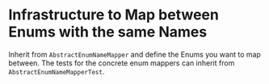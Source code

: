 Infrastructure to Map between Enums with the same Names
=======================================================

Inherit from `AbstractEnumNameMapper` and define the Enums you want to map between. 
The tests for the concrete enum mappers can inherit from `AbstractEnumNameMapperTest`.